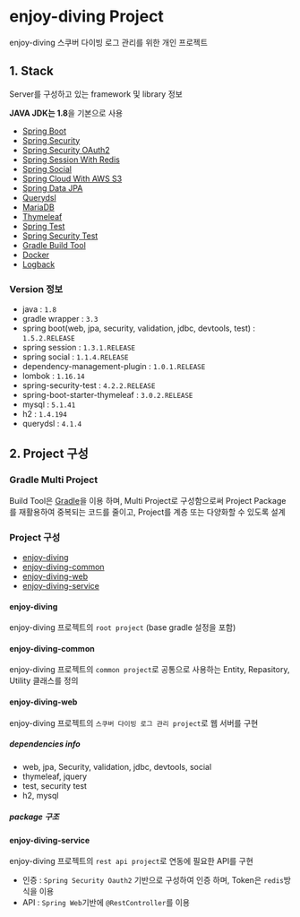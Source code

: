 # enjoy-diving Project
enjoy-diving 스쿠버 다이빙 로그 관리를 위한 개인 프로젝트

## 1. Stack
Server를 구성하고 있는 framework 및 library 정보

**JAVA JDK는 1.8**을 기본으로 사용

+ [Spring Boot](http://projects.spring.io/spring-boot/ "Spring Boot")
+ [Spring Security](http://projects.spring.io/spring-security/ "Spring Security")
+ [Spring Security OAuth2](https://projects.spring.io/spring-security-oauth/)
+ [Spring Session With Redis](https://docs.spring.io/spring-session/docs/current/reference/html5/guides/boot.html)
+ [Spring Social](http://cloud.spring.io/spring-cloud-aws/spring-cloud-aws.html)
+ [Spring Cloud With AWS S3](http://cloud.spring.io/spring-cloud-aws/spring-cloud-aws.html)
+ [Spring Data JPA](http://projects.spring.io/spring-data-jpa/)
+ [Querydsl](http://www.querydsl.com/)
+ [MariaDB](https://mariadb.org/ "MariaDB")
+ [Thymeleaf](http://www.thymeleaf.org "Thymeleaf")
+ [Spring Test](http://docs.spring.io/spring-boot/docs/current/reference/html/boot-features-testing.html)
+ [Spring Security Test](http://docs.spring.io/spring-security/site/docs/current/reference/html/test-method.html)
+ [Gradle Build Tool](https://gradle.org)
+ [Docker](https://www.docker.com)
+ [Logback](https://logback.qos.ch/)

### Version 정보

+ java : `1.8`
+ gradle wrapper : `3.3`
+ spring boot(web, jpa, security, validation, jdbc, devtools, test) : `1.5.2.RELEASE`
+ spring session : `1.3.1.RELEASE`
+ spring social : `1.1.4.RELEASE`
+ dependency-management-plugin : `1.0.1.RELEASE`
+ lombok : `1.16.14`
+ spring-security-test : `4.2.2.RELEASE`
+ spring-boot-starter-thymeleaf : `3.0.2.RELEASE`
+ mysql : `5.1.41`
+ h2 : `1.4.194`
+ querydsl : `4.1.4`

## 2. Project 구성

### Gradle Multi Project
Build Tool은 [Gradle](https://gradle.org)을 이용 하며, Multi Project로 구성함으로써 Project Package를 재활용하여 중복되는 코드를 줄이고, Project를 계층 또는 다양화할 수 있도록 설계

### Project 구성

* [enjoy-diving](https://github.com/kbtapjm/enjoy-diving)
* [enjoy-diving-common](https://github.com/kbtapjm/enjoy-diving-common)
* [enjoy-diving-web](https://github.com/kbtapjm/enjoy-diving-web)
* [enjoy-diving-service](https://github.com/kbtapjm/enjoy-diving-service)

#### enjoy-diving
enjoy-diving 프로젝트의 `root project` (base gradle 설정을 포함)

#### enjoy-diving-common
enjoy-diving 프로젝트의 `common project`로 공통으로 사용하는 Entity, Repasitory, Utility 클래스를 정의

#### enjoy-diving-web
enjoy-diving 프로젝트의 `스쿠버 다이빙 로그 관리 project`로 웹 서버를 구현

##### dependencies info
* web, jpa, Security, validation, jdbc, devtools, social
* thymeleaf, jquery
* test, security test
* h2, mysql

##### package 구조



#### enjoy-diving-service
enjoy-diving 프로젝트의 `rest api project`로 연동에 필요한 API를 구현

* 인증 : `Spring Security Oauth2` 기반으로 구성하여 인증 하며, Token은 `redis`방식을 이용
* API : `Spring Web`기반에 `@RestController`를 이용

